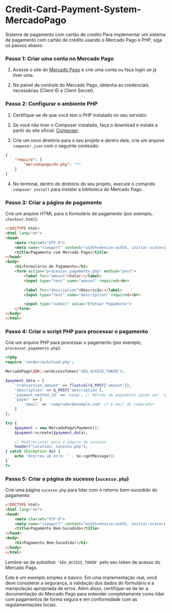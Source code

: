 # Credit-Card-Payment-System-MercadoPago
Sistema de pagamento com cartão de credito
Para implementar um sistema de pagamento com cartão de crédito usando o Mercado Pago e PHP, siga os passos abaixo:

### Passo 1: Criar uma conta no Mercado Pago

1. Acesse o site do [Mercado Pago](https://www.mercadopago.com.br/) e crie uma conta ou faça login se já tiver uma.

2. No painel de controle do Mercado Pago, obtenha as credenciais necessárias (Client ID e Client Secret).

### Passo 2: Configurar o ambiente PHP

1. Certifique-se de que você tem o PHP instalado no seu servidor.

2. Se você não tiver o Composer instalado, faça o download e instale a partir do site oficial: [Composer](https://getcomposer.org/).

3. Crie um novo diretório para o seu projeto e dentro dele, crie um arquivo `composer.json` com o seguinte conteúdo:

```json
{
    "require": {
        "mercadopago/dx-php": "*"
    }
}
```

4. No terminal, dentro do diretório do seu projeto, execute o comando `composer install` para instalar a biblioteca do Mercado Pago.

### Passo 3: Criar a página de pagamento

Crie um arquivo HTML para o formulário de pagamento (por exemplo, `checkout.html`):

```html
<!DOCTYPE html>
<html lang="en">
<head>
    <meta charset="UTF-8">
    <meta name="viewport" content="width=device-width, initial-scale=1.0">
    <title>Pagamento com Mercado Pago</title>
</head>
<body>
    <h1>Formulário de Pagamento</h1>
    <form action="processar_pagamento.php" method="post">
        <label for="amount">Valor:</label>
        <input type="text" name="amount" required><br>

        <label for="description">Descrição:</label>
        <input type="text" name="description" required><br>

        <input type="submit" value="Efetuar Pagamento">
    </form>
</body>
</html>
```

### Passo 4: Criar o script PHP para processar o pagamento

Crie um arquivo PHP para processar o pagamento (por exemplo, `processar_pagamento.php`):

```php
<?php
require 'vendor/autoload.php';

MercadoPago\SDK::setAccessToken('SEU_ACCESS_TOKEN');

$payment_data = [
    'transaction_amount' => floatval($_POST['amount']),
    'description' => $_POST['description'],
    'payment_method_id' => 'visa', // Método de pagamento (pode ser 'visa', 'master', etc.)
    'payer' => [
        'email' => 'comprador@example.com' // E-mail do comprador
    ]
];

try {
    $payment = new MercadoPago\Payment();
    $payment->create($payment_data);

    // Redirecionar para a página de sucesso
    header("Location: sucesso.php");
} catch (Exception $e) {
    echo 'Ocorreu um erro: ' . $e->getMessage();
}
?>
```

### Passo 5: Criar a página de sucesso (`sucesso.php`)

Crie uma página `sucesso.php` para lidar com o retorno bem-sucedido do pagamento:

```html
<!DOCTYPE html>
<html lang="en">
<head>
    <meta charset="UTF-8">
    <meta name="viewport" content="width=device-width, initial-scale=1.0">
    <title>Pagamento Bem-Sucedido</title>
</head>
<body>
    <h1>Pagamento Bem-Sucedido!</h1>
</body>
</html>
```

Lembre-se de substituir `'SEU_ACCESS_TOKEN'` pelo seu token de acesso do Mercado Pago.

Este é um exemplo simples e básico. Em uma implementação real, você deve considerar a segurança, a validação dos dados do formulário e a manipulação apropriada de erros. Além disso, certifique-se de ler a documentação do Mercado Pago para entender completamente como lidar com pagamentos de forma segura e em conformidade com as regulamentações locais.
